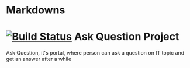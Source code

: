 Markdowns
==========================
[![Build Status](https://travis-ci.org/kozeyandrey/AskQuestion.svg?branch=AddTests)](https://travis-ci.org/kozeyandrey/AskQuestion)
Ask Question Project
==========================
Ask Question, it's portal, where person can ask a question on IT topic and get an answer after a while